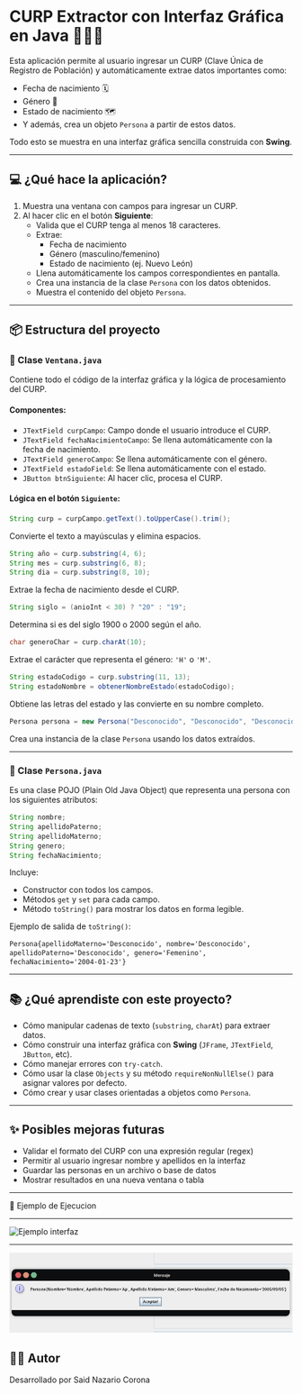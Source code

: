 # CURP Extractor con Interfaz Gráfica en Java 🧾🇲🇽

Esta aplicación permite al usuario ingresar un CURP (Clave Única de Registro de Población) y automáticamente extrae datos importantes como:

- Fecha de nacimiento 🗓️
- Género 👤
- Estado de nacimiento 🗺️
- Y además, crea un objeto `Persona` a partir de estos datos.

Todo esto se muestra en una interfaz gráfica sencilla construida con **Swing**.

---

## 💻 ¿Qué hace la aplicación?

1. Muestra una ventana con campos para ingresar un CURP.
2. Al hacer clic en el botón **Siguiente**:
   - Valida que el CURP tenga al menos 18 caracteres.
   - Extrae:
     - Fecha de nacimiento
     - Género (masculino/femenino)
     - Estado de nacimiento (ej. Nuevo León)
   - Llena automáticamente los campos correspondientes en pantalla.
   - Crea una instancia de la clase `Persona` con los datos obtenidos.
   - Muestra el contenido del objeto `Persona`.

---

## 📦 Estructura del proyecto

### 🔹 Clase `Ventana.java`

Contiene todo el código de la interfaz gráfica y la lógica de procesamiento del CURP.

#### Componentes:
- `JTextField curpCampo`: Campo donde el usuario introduce el CURP.
- `JTextField fechaNacimientoCampo`: Se llena automáticamente con la fecha de nacimiento.
- `JTextField generoCampo`: Se llena automáticamente con el género.
- `JTextField estadoField`: Se llena automáticamente con el estado.
- `JButton btnSiguiente`: Al hacer clic, procesa el CURP.

#### Lógica en el botón `Siguiente`:

```java
String curp = curpCampo.getText().toUpperCase().trim();
```
Convierte el texto a mayúsculas y elimina espacios.

```java
String año = curp.substring(4, 6);
String mes = curp.substring(6, 8);
String dia = curp.substring(8, 10);
```
Extrae la fecha de nacimiento desde el CURP.

```java
String siglo = (anioInt < 30) ? "20" : "19";
```
Determina si es del siglo 1900 o 2000 según el año.

```java
char generoChar = curp.charAt(10);
```
Extrae el carácter que representa el género: `'H'` o `'M'`.

```java
String estadoCodigo = curp.substring(11, 13);
String estadoNombre = obtenerNombreEstado(estadoCodigo);
```
Obtiene las letras del estado y las convierte en su nombre completo.

```java
Persona persona = new Persona("Desconocido", "Desconocido", "Desconocido", generoTexto, fechaFormateada);
```
Crea una instancia de la clase `Persona` usando los datos extraídos.

---

### 🔹 Clase `Persona.java`

Es una clase POJO (Plain Old Java Object) que representa una persona con los siguientes atributos:

```java
String nombre;
String apellidoPaterno;
String apellidoMaterno;
String genero;
String fechaNacimiento;
```

Incluye:
- Constructor con todos los campos.
- Métodos `get` y `set` para cada campo.
- Método `toString()` para mostrar los datos en forma legible.

Ejemplo de salida de `toString()`:
```text
Persona{apellidoMaterno='Desconocido', nombre='Desconocido', apellidoPaterno='Desconocido', genero='Femenino', fechaNacimiento='2004-01-23'}
```

---

## 📚 ¿Qué aprendiste con este proyecto?

- Cómo manipular cadenas de texto (`substring`, `charAt`) para extraer datos.
- Cómo construir una interfaz gráfica con **Swing** (`JFrame`, `JTextField`, `JButton`, etc).
- Cómo manejar errores con `try-catch`.
- Cómo usar la clase `Objects` y su método `requireNonNullElse()` para asignar valores por defecto.
- Cómo crear y usar clases orientadas a objetos como `Persona`.

---

## ✨ Posibles mejoras futuras

- Validar el formato del CURP con una expresión regular (regex)
- Permitir al usuario ingresar nombre y apellidos en la interfaz
- Guardar las personas en un archivo o base de datos
- Mostrar resultados en una nueva ventana o tabla

---

🏁 Ejemplo de Ejecucion

---
<img src="img/Ejecucion.png" alt="Ejemplo interfaz"/>

---
<img src="img/Resultado.png" alt="Ejemplo interfaz" width="900"/>


## 🧑‍💻 Autor

Desarrollado por Said Nazario Corona
